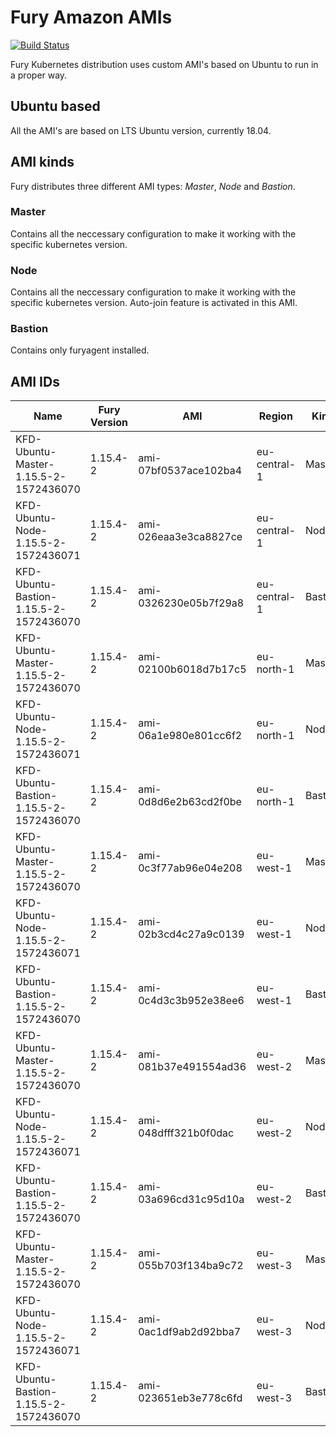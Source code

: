 # Fury Amazon AMIs

[![Build Status](http://ci.sighup.io/api/badges/sighupio/fury-kubernetes-aws/status.svg)](http://ci.sighup.io/sighupio/fury-kubernetes-aws)

Fury Kubernetes distribution uses custom AMI's based on Ubuntu to run in a proper way.

## Ubuntu based

All the AMI's are based on LTS Ubuntu version, currently 18.04.

## AMI kinds

Fury distributes three different AMI types: *Master*, *Node* and *Bastion*.

### Master

Contains all the neccessary configuration to make it working with the specific kubernetes version.

### Node

Contains all the neccessary configuration to make it working with the specific kubernetes version. Auto-join feature is activated in this AMI.

### Bastion

Contains only furyagent installed.

## AMI IDs

| Name                                      | Fury Version | AMI                   | Region       | Kind    |
|-------------------------------------------|--------------|-----------------------|--------------|---------|
| KFD-Ubuntu-Master-1.15.5-2-1572436070     | 1.15.4-2     | ami-07bf0537ace102ba4 | eu-central-1 | Master  |
| KFD-Ubuntu-Node-1.15.5-2-1572436071       | 1.15.4-2     | ami-026eaa3e3ca8827ce | eu-central-1 | Node    |
| KFD-Ubuntu-Bastion-1.15.5-2-1572436070    | 1.15.4-2     | ami-0326230e05b7f29a8 | eu-central-1 | Bastion |
| KFD-Ubuntu-Master-1.15.5-2-1572436070     | 1.15.4-2     | ami-02100b6018d7b17c5 | eu-north-1   | Master  |
| KFD-Ubuntu-Node-1.15.5-2-1572436071       | 1.15.4-2     | ami-06a1e980e801cc6f2 | eu-north-1   | Node    |
| KFD-Ubuntu-Bastion-1.15.5-2-1572436070    | 1.15.4-2     | ami-0d8d6e2b63cd2f0be | eu-north-1   | Bastion |
| KFD-Ubuntu-Master-1.15.5-2-1572436070     | 1.15.4-2     | ami-0c3f77ab96e04e208 | eu-west-1    | Master  |
| KFD-Ubuntu-Node-1.15.5-2-1572436071       | 1.15.4-2     | ami-02b3cd4c27a9c0139 | eu-west-1    | Node    |
| KFD-Ubuntu-Bastion-1.15.5-2-1572436070    | 1.15.4-2     | ami-0c4d3c3b952e38ee6 | eu-west-1    | Bastion |
| KFD-Ubuntu-Master-1.15.5-2-1572436070     | 1.15.4-2     | ami-081b37e491554ad36 | eu-west-2    | Master  |
| KFD-Ubuntu-Node-1.15.5-2-1572436071       | 1.15.4-2     | ami-048dfff321b0f0dac | eu-west-2    | Node    |
| KFD-Ubuntu-Bastion-1.15.5-2-1572436070    | 1.15.4-2     | ami-03a696cd31c95d10a | eu-west-2    | Bastion |
| KFD-Ubuntu-Master-1.15.5-2-1572436070     | 1.15.4-2     | ami-055b703f134ba9c72 | eu-west-3    | Master  |
| KFD-Ubuntu-Node-1.15.5-2-1572436071       | 1.15.4-2     | ami-0ac1df9ab2d92bba7 | eu-west-3    | Node    |
| KFD-Ubuntu-Bastion-1.15.5-2-1572436070    | 1.15.4-2     | ami-023651eb3e778c6fd | eu-west-3    | Bastion |
